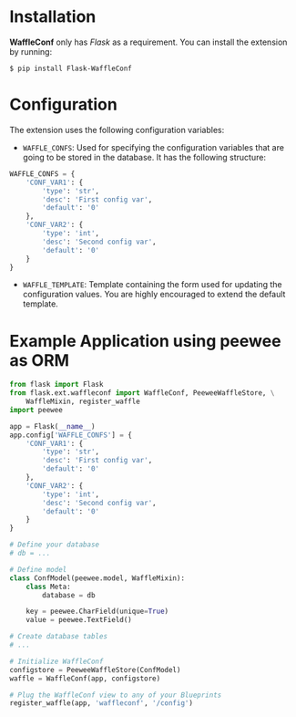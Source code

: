 # Installation

**WaffleConf** only has *Flask* as a requirement. You can install the extension
by running:

~~~
$ pip install Flask-WaffleConf
~~~

# Configuration

The extension uses the following configuration variables:

- `WAFFLE_CONFS`: Used for specifying the configuration variables that are
  going to be stored in the database. It has the following structure:

~~~python
WAFFLE_CONFS = {
    'CONF_VAR1': {
        'type': 'str',
        'desc': 'First config var',
        'default': '0'
    },
    'CONF_VAR2': {
        'type': 'int',
        'desc': 'Second config var',
        'default': '0'
    }
}
~~~

- `WAFFLE_TEMPLATE`: Template containing the form used for updating the
  configuration values. You are highly encouraged to extend the default
  template.

# Example Application using peewee as ORM

~~~python
from flask import Flask
from flask.ext.waffleconf import WaffleConf, PeeweeWaffleStore, \
    WaffleMixin, register_waffle
import peewee

app = Flask(__name__)
app.config['WAFFLE_CONFS'] = {
    'CONF_VAR1': {
        'type': 'str',
        'desc': 'First config var',
        'default': '0'
    },
    'CONF_VAR2': {
        'type': 'int',
        'desc': 'Second config var',
        'default': '0'
    }
}

# Define your database
# db = ...

# Define model
class ConfModel(peewee.model, WaffleMixin):
    class Meta:
        database = db

    key = peewee.CharField(unique=True)
    value = peewee.TextField()

# Create database tables
# ...

# Initialize WaffleConf
configstore = PeeweeWaffleStore(ConfModel)
waffle = WaffleConf(app, configstore)

# Plug the WaffleConf view to any of your Blueprints
register_waffle(app, 'waffleconf', '/config')
~~~


